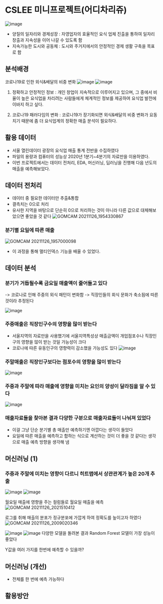# CSLEE 미니프로젝트(어디차리쥬)
![image](https://user-images.githubusercontent.com/83098550/143568576-850856c5-61c9-49d2-aed4-51a99551f83a.png)
- 양질의 일자리와 경제성장 : 자영업자의 효율적인 요식 업체 진출을 통하여 일자리 창출과 지속성을 이어 나갈 수 있도록 함
- 지속가능한 도시와 공동체 : 도시와 주거지에서의 안정적인 경제 생활 구축을 목표로 함

## 분석배경
코로나19로 인한 외식&배달의 비중 변화
![image](https://user-images.githubusercontent.com/83098550/143569052-0f7ac730-54b0-4006-b284-c87d5bb1cfd2.png)
![image](https://user-images.githubusercontent.com/83098550/143569076-54d30178-3710-4090-b4b1-c0f3e0be295c.png)

1. 정확하고 안정적인 정보 : 개인 창업이 지속적으로 이루어지고 있으며, 그 중에서 비율이 높은 요식업을 차리려는 사람들에게
체계적인 정보를 제공하여 요식업 발전에 이바지 하고 싶다.

2. 코로나19 패러다임의 변화 : 코로나19가 장기화되면 외식&배달의 비중 변화가 요동치기 때문에 
좀 더 요식업계의 정확한 매출 분석이 필요하다.

## 활용 데이터
- 서울 열린데이터 광장의 요식업 매출 통계 전반을 수집하였다
- 파일의 용량과 컴퓨터의 성능상 2020년 1분기~4분기의 자료만을 이용하였다.
- 이번 프로젝트에서는 데이터 전처리, EDA, 머신러닝, 딥러닝을 진행해 다음 년도의 매출을 예측해보았다.

## 데이터 전처리
- 데이터 중 필요한 데이터만 추출&통합
- 결측치는 0으로 처리
- 유사한 지역을 바탕으로 단순히 0으로 처리하는 것이 아니라 다른 값으로 대체해보았으면 좋았을 것 같다
![GOMCAM 20211126_1954330867](https://user-images.githubusercontent.com/83098550/143570073-eb0e41e9-e842-4269-8339-de5b7221d438.png)

### 분기별 요일에 따른 매출
![GOMCAM 20211126_1957000098](https://user-images.githubusercontent.com/83098550/143570398-4fa83b34-a7b9-44c3-b2f1-5213e44d1ec7.png)

- 이 과정을 통해 멀티인덱스 기능을 배울 수 있었다.

## 데이터 분석
### 분기가 거듭될수록 금요일 매출액이 줄어들고 있다
  -> 코로나로 인해 주중의 외식 패턴이 변화함
  -> 직장인들의 회식 문화가 축소됨에 따른 것이라 추정된다 

![image](https://user-images.githubusercontent.com/83098550/143570735-ae1f250a-8018-4977-ac2e-044e327f0c94.png)

### 주중매출은 직장인구수의 영향을 많이 받는다
- 서울지역의 자료만을 사용했기에 서울지역특성상 매출금액이 개업점포수나 직장인구의 영향을 많이 받는 것일 가능성이 크다
- 코로나에 따른 유동인구의 영향력이 감소했을 가능성도 있다
![image](https://user-images.githubusercontent.com/83098550/143571055-f09ceef5-9610-479b-9d24-7e0f6571bc65.png)

### 주말매출은 직장인구보다는 점포수의 영향을 많이 받는다
![image](https://user-images.githubusercontent.com/83098550/143571199-6014e528-8de7-4380-a00e-626ce6a6a047.png)

### 주중과 주말에 따라 매출에 영향을 미치는 요인의 양성이 달라짐을 알 수 있다
![image](https://user-images.githubusercontent.com/83098550/143571365-a94182f1-da4d-490a-8223-bff246a1abc7.png)

### 매출자료들을 찾아본 결과 다양한 구분으로 매출자료들이 나눠져 있었다
- 이걸 그냥 단순 분기별 총 매출만 예측하기엔 아깝다는 생각이 들었다
- 요일에 따른 매출을 예측하고 합하는 식으로 계산하는 것이 더 좋을 것 
   같다는 생각으로 매출 예측 방향을 생각해 냄


## 머신러닝 (1)
### 주중과 주말에 미치는 영향이 다르니 히트맵에서 상관관계가 높은 20개 추출
![image](https://user-images.githubusercontent.com/83098550/143571697-0ed114ca-2100-4385-9487-7347a5e17780.png)
![image](https://user-images.githubusercontent.com/83098550/143571705-d648c926-85b0-4e2a-9bd5-24364c6674c8.png)

월요일 매출에 영향을 주는 컬럼들로 월요일 매출을 예측
![GOMCAM 20211126_2021510412](https://user-images.githubusercontent.com/83098550/143573734-b3f382e8-b340-4866-97e4-4f7f8fcd08b0.png)

로그를 취해 매출의 분포가 정규분포에 가깝게 하여 정확도를 높이고자 하였다
![GOMCAM 20211126_2009020346](https://user-images.githubusercontent.com/83098550/143571972-6db5d909-7325-44a5-905a-dfcf72f4a8e5.png)

![image](https://user-images.githubusercontent.com/83098550/143573989-d6bc8098-0148-4ea4-aeb2-a490152fda8d.png)
![image](https://user-images.githubusercontent.com/83098550/143574009-0bc36d08-a1da-4d86-9004-21c2042a7a7d.png)
다양한 모델을 돌려본 결과 Random Forest 모델이 가장 성능이 좋았다

Y값을 여러 가지를 한번에 예측할 수 있을까?

## 머신러닝 (개선)
- 전체를 한 번에 예측 가능하다

## 활용방안

## 
